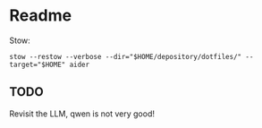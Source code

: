 # Readme

Stow:

```shell
stow --restow --verbose --dir="$HOME/depository/dotfiles/" --target="$HOME" aider
```

## TODO

Revisit the LLM, qwen is not very good!
